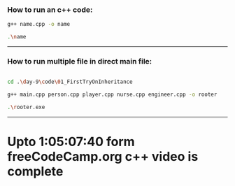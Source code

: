 ### How to run an c++ code:

```sh
g++ name.cpp -o name

.\name
```

---

### How to run multiple file in direct main file:

```sh

cd .\day-9\code\01_FirstTryOnInheritance

g++ main.cpp person.cpp player.cpp nurse.cpp engineer.cpp -o rooter

.\rooter.exe

```


---

# Upto 1:05:07:40 form freeCodeCamp.org c++ video is complete